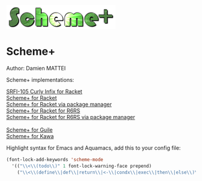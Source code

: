 ![Scheme+ by Damien Mattei](https://github.com/damien-mattei/Scheme-PLUS-for-Guile/blob/main/Scheme%2Bio_fichiers/Scheme%2B.png)

# Scheme+

Author: Damien MATTEI

Scheme+ implementations:

[SRFI-105 Curly Infix for Racket](https://github.com/damien-mattei/SRFI-105-for-Racket)\
[Scheme+ for Racket](https://github.com/damien-mattei/Scheme-PLUS-for-Racket)\
[Scheme+ for Racket via package manager](https://pkgs.racket-lang.org/package/Scheme-PLUS-for-Racket)\
[Scheme+ for Racket for R6RS](https://github.com/damien-mattei/Scheme-PLUS-for-Racket-R6RS)\
[Scheme+ for Racket for R6RS via package manager](https://pkgs.racket-lang.org/package/Scheme-PLUS-for-Racket-R6RS)\
\
[Scheme+ for Guile](https://github.com/damien-mattei/Scheme-PLUS-for-Guile)\
[Scheme+ for Kawa](https://github.com/damien-mattei/Scheme-PLUS-for-Kawa)


Highlight syntax for Emacs and Aquamacs, add this to your config file:

```lisp
(font-lock-add-keywords 'scheme-mode
  '(("\\<\\(todo\\)" 1 font-lock-warning-face prepend)
    ("\\<\\(define\\|def\\|return\\|<-\\|condx\\|exec\\|then\\|else\\)\\>" . font-lock-keyword-face)))
```





